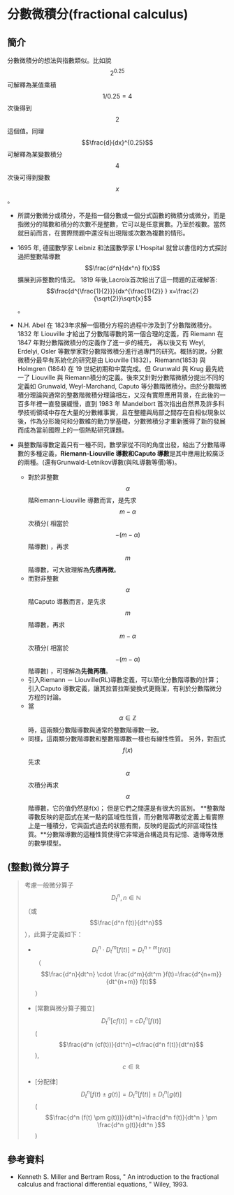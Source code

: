 # 分數微積分\(fractional calculus\)

## 簡介

分數微積分的想法與指數類似。比如說$$2^{0.25}$$ 可解釋為某值乘積$$1/0.25=4$$次後得到$$2$$這個值。同理$$\frac{d}{dx}^{0.25}$$ 可解釋為某變數積分$$4$$次後可得到變數$$x$$。

* 所謂分數微分或積分，不是指一個分數或一個分式函數的微積分或微分，而是指微分的階數和積分的次數不是整數，它可以是任意實數。乃至於複數。當然就目前而言，在實際問題中還沒有出現階或次數為複數的情形。
* 1695 年, 德國數學家 Leibniz 和法國數學家 L'Hospital 就曾以書信的方式探討過把整數階導數 $$\frac{d^n}{dx^n} f(x)$$擴展到非整數的情況。 1819 年後,Lacroix首次給出了這一問題的正確解答: $$\frac{d^{\frac{1}{2}}}{dx^{\frac{1}{2}} } x=\frac{2}{\sqrt{2}}\sqrt{x}$$ 。
* N.H. Abel 在 1823年求解一個積分方程的過程中涉及到了分數階微積分。1832 年 Liouville 才給出了分數階導數的第一個合理的定義，而 Riemann 在 1847 年對分數階微積分的定義作了進一步的補充， 再以後又有 Weyl, Erdelyi, Osler 等數學家對分數階微積分進行過專門的研究。概括的說，分數微積分最早有系統化的研究是由 Liouville \(1832\)，Riemann\(1853\) 與 Holmgren \(1864\) 在 19 世紀初期和中葉完成。但 Grunwald 與 Krug 最先統一了 Liouville 與 Riemann積分的定義。後來又針對分數階微積分提出不同的定義如 Grunwald, Weyl-Marchand, Caputo 等分數階微積分。由於分數階微積分理論與通常的整數階微積分理論相左，又沒有實際應用背景，在此後的一百多年裡一直發展緩慢，直到 1983 年 Mandelbort 首次指出自然界及許多科學技術領域中存在大量的分數維事實，且在整體與局部之間存在自相似現象以後，作為分形幾何和分數維的動力學基礎，分數微積分才重新獲得了新的發展而成為當前國際上的一個熱點研究課題。
* 與整數階導數定義只有一種不同，數學家從不同的角度出發，給出了分數階導數的多種定義，**Riemann-Liouville 導數和Caputo 導數**是其中應用比較廣泛的兩種。\(還有Grunwald-Letnikov導數\(與RL導數等價\)等\)。

  * 對於非整數$$\alpha$$階Riemann-Liouville 導數而言，是先求$$m−\alpha$$次積分\( 相當於$$−(m−\alpha)$$ 階導數\) ，再求$$m$$ 階導數，可大致理解為**先積再微**。
  * 而對非整數$$\alpha$$ 階Caputo 導數而言，是先求$$m$$階導數，再求$$m−\alpha$$次積分\( 相當於$$−(m−\alpha)$$階導數\) ，可理解為**先微再積**。
  * 引入Riemann － Liouville\(RL\)導數定義，可以簡化分數階導數的計算； 引入Caputo 導數定義，讓其拉普拉斯變換式更簡潔，有利於分數階微分方程的討論。
  * 當$$α \in \mathbb{Z}$$ 時，這兩類分數階導數與通常的整數階導數一致。 
  * 同樣，這兩類分數階導數和整數階導數一樣也有線性性質。 另外，對函式$$f(x)$$先求$$\alpha$$次積分再求$$\alpha$$階導數，它的值仍然是f\(x\)； 但是它們之間還是有很大的區別。 **整數階導數反映的是函式在某一點的區域性性質，而分數階導數從定義上看實際上是一種積分，它與函式過去的狀態有關，反映的是函式的非區域性性質。**分數階導數的這種性質使得它非常適合構造具有記憶、遺傳等效應的數學模型。











## \(整數\)微分算子

> 考慮一般微分算子 $$D_t^n, n \in \mathbb{N}$$ （或$$\frac{d^n f(t)}{dt^n}$$），此算子定義如下：
>
> * $$D_t^n \cdot D_t^m [f(t)]=D_t^{n+m} [f(t)]$$ （$$\frac{d^n}{dt^n} \cdot \frac{d^m}{dt^m }f(t)=\frac{d^{n+m}}{dt^{n+m}} f(t)$$）
> * 
>   \[常數與微分算子獨立\] $$D_t^n [cf(t)]=cD_t^n [f(t)]$$ \($$\frac{d^n (cf(t))}{dt^n}=c\frac{d^n f(t)}{dt^n}$$\), $$c \in \mathbb{R}$$
>
> * \[分配律\]  $$D_t^n [f(t) \pm g(t)]=D_t^n [f(t)] \pm D_t^n [g(t)]$$  \($$\frac{d^n (f(t) \pm g(t)))}{dt^n}=\frac{d^n f(t)}{dt^n } \pm \frac{d^n g(t)}{dt^n }$$\)



## 參考資料

* Kenneth S. Miller and Bertram Ross, " An introduction to the fractional calculus and fractional differential equations, "  Wiley, 1993.

